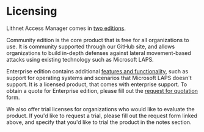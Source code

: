 # Licensing

Lithnet Access Manager comes in [two editions](access-manager-editions.md).

Community edition is the core product that is free for all organizations to use. It is community supported through our GitHub site, and allows organizations to build in-depth defenses against lateral movement-based attacks using existing technology such as Microsoft LAPS.

Enterprise edition contains additional [features and functionality](access-manager-editions.md), such as support for operating systems and scenarios that Microsoft LAPS doesn't support. It is a licensed product, that comes with enterprise support. To obtain a quote for Enterprise edition, please fill out the [request for quotation](https://lithnet.io/products/access-manager/#ams-quote) form.

We also offer trial licenses for organizations who would like to evaluate the product. If you'd like to request a trial, please fill out the request form linked above, and specify that you'd like to trial the product in the notes section.
